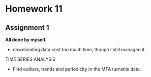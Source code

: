 # Homework 11

## Assignment 1
     
**All done by myself.**    
- downloading data cost too much time, though I still managed it.







TIME SERIES ANALYSIS
- Find outliers, trends and periodicity in the MTA turnstile data.